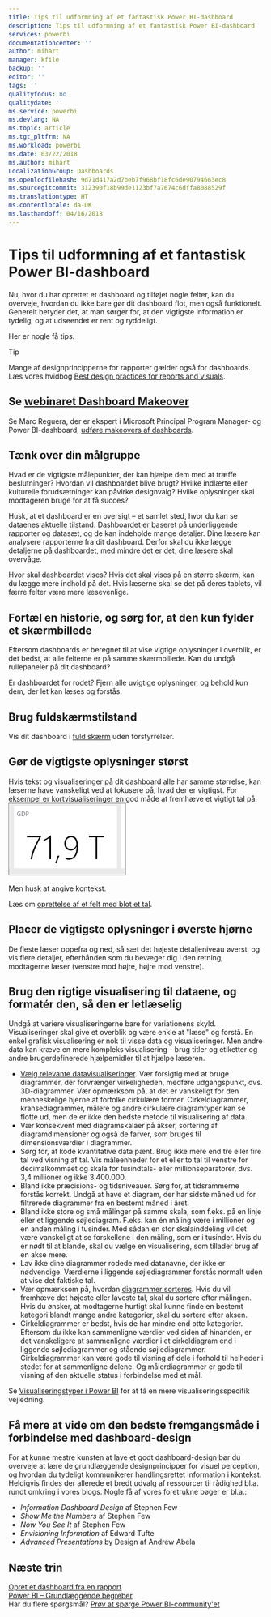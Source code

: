 ```yaml
---
title: Tips til udformning af et fantastisk Power BI-dashboard
description: Tips til udformning af et fantastisk Power BI-dashboard
services: powerbi
documentationcenter: ''
author: mihart
manager: kfile
backup: ''
editor: ''
tags: ''
qualityfocus: no
qualitydate: ''
ms.service: powerbi
ms.devlang: NA
ms.topic: article
ms.tgt_pltfrm: NA
ms.workload: powerbi
ms.date: 03/22/2018
ms.author: mihart
LocalizationGroup: Dashboards
ms.openlocfilehash: 9d71d417a2d7beb7f968bf18fc6de90794663ec8
ms.sourcegitcommit: 312390f18b99de1123bf7a7674c6dffa8088529f
ms.translationtype: HT
ms.contentlocale: da-DK
ms.lasthandoff: 04/16/2018
---
```

# <a name="tips-for-designing-a-great-power-bi-dashboard"></a>Tips til udformning af et fantastisk Power BI-dashboard
Nu, hvor du har oprettet et dashboard og tilføjet nogle felter, kan du overveje, hvordan du ikke bare gør dit dashboard flot, men også funktionelt. Generelt betyder det, at man sørger for, at den vigtigste information er tydelig, og at udseendet er rent og ryddeligt.

Her er nogle få tips.

> [!TIP]
> Mange af designprincipperne for rapporter gælder også for dashboards.  Læs vores hvidbog [Best design practices for reports and visuals](power-bi-visualization-best-practices.md).
>
>

## <a name="watch-the-dashboard-makeover-webinarhttpsinfomicrosoftcomco-powerbi-wbnr-fy16-05may-12-dashboard-makeover-registrationhtml"></a>Se [webinaret Dashboard Makeover](https://info.microsoft.com/CO-PowerBI-WBNR-FY16-05May-12-Dashboard-Makeover-Registration.html)
Se Marc Reguera, der er ekspert i Microsoft Principal Program Manager- og Power BI-dashboard, [udføre makeovers af dashboards](https://info.microsoft.com/CO-PowerBI-WBNR-FY16-05May-12-Dashboard-Makeover-Registration.html).

## <a name="consider-your-audience"></a>Tænk over din målgruppe
Hvad er de vigtigste målepunkter, der kan hjælpe dem med at træffe beslutninger? Hvordan vil dashboardet blive brugt? Hvilke indlærte eller kulturelle forudsætninger kan påvirke designvalg? Hvilke oplysninger skal modtageren bruge for at få succes?

Husk, at et dashboard er en oversigt – et samlet sted, hvor du kan se dataenes aktuelle tilstand. Dashboardet er baseret på underliggende rapporter og datasæt, og de kan indeholde mange detaljer. Dine læsere kan analysere rapporterne fra dit dashboard. Derfor skal du ikke lægge detaljerne på dashboardet, med mindre det er det, dine læsere skal overvåge.

Hvor skal dashboardet vises? Hvis det skal vises på en større skærm, kan du lægge mere indhold på det. Hvis læserne skal se det på deres tablets, vil færre felter være mere læsevenlige.

## <a name="tell-a-story-and-keep-it-to-one-screen"></a>Fortæl en historie, og sørg for, at den kun fylder et skærmbillede
Eftersom dashboards er beregnet til at vise vigtige oplysninger i overblik, er det bedst, at alle felterne er på samme skærmbillede. Kan du undgå rullepaneler på dit dashboard?

Er dashboardet for rodet?  Fjern alle uvigtige oplysninger, og behold kun dem, der let kan læses og forstås.

## <a name="make-use-of-full-screen-mode"></a>Brug fuldskærmstilstand
Vis dit dashboard i [fuld skærm](service-fullscreen-mode.md) uden forstyrrelser.

## <a name="make-the-most-important-information-biggest"></a>Gør de vigtigste oplysninger størst
Hvis tekst og visualiseringer på dit dashboard alle har samme størrelse, kan læserne have vanskeligt ved at fokusere på, hvad der er vigtigst. For eksempel er kortvisualiseringer en god måde at fremhæve et vigtigt tal på:  
![Kortvisualisering](media/service-dashboards-design-tips/pbi_card.png)

Men husk at angive kontekst.  

Læs om [oprettelse af et felt med blot et tal](power-bi-visualization-card.md).

## <a name="put-the-most-important-information-in-the-upper-corner"></a>Placer de vigtigste oplysninger i øverste hjørne
De fleste læser oppefra og ned, så sæt det højeste detaljeniveau øverst, og vis flere detaljer, efterhånden som du bevæger dig i den retning, modtagerne læser (venstre mod højre, højre mod venstre).

## <a name="use-the-right-visualization-for-the-data-and-format-it-for-easy-reading"></a>Brug den rigtige visualisering til dataene, og formatér den, så den er letlæselig
Undgå at variere visualiseringerne bare for variationens skyld.  Visualiseringer skal give et overblik og være enkle at "læse" og forstå.  En enkel grafisk visualisering er nok til visse data og visualiseringer. Men andre data kan kræve en mere kompleks visualisering - brug titler og etiketter og andre brugerdefinerede hjælpemidler til at hjælpe læseren.  

* [Vælg relevante datavisualiseringer](http://blogs.msdn.com/b/microsoft_business_intelligence1/archive/2012/10/08/best-practices-in-data-visualization.aspx). Vær forsigtig med at bruge diagrammer, der forvrænger virkeligheden, medføre udgangspunkt, dvs. 3D-diagrammer. Vær opmærksom på, at det er vanskeligt for den menneskelige hjerne at fortolke cirkulære former. Cirkeldiagrammer, kransediagrammer, målere og andre cirkulære diagramtyper kan se flotte ud, men de er ikke den bedste metode til visualisering af data.
* Vær konsekvent med diagramskalaer på akser, sortering af diagramdimensioner og også de farver, som bruges til dimensionsværdier i diagrammer.
* Sørg for, at kode kvantitative data pænt. Brug ikke mere end tre eller fire tal ved visning af tal. Vis måleenheder for et eller to tal til venstre for decimalkommaet og skala for tusindtals- eller millionseparatorer, dvs. 3,4 millioner og ikke 3.400.000.
* Bland ikke præcisions- og tidsniveauer. Sørg for, at tidsrammerne forstås korrekt.  Undgå at have et diagram, der har sidste måned ud for filtrerede diagrammer fra en bestemt måned i året.
* Bland ikke store og små målinger på samme skala, som f.eks. på en linje eller et liggende søjlediagram.  F.eks. kan én måling være i millioner og en anden måling i tusinder.  Med sådan en stor skalainddeling vil det være vanskeligt at se forskellene i den måling, som er i tusinder.  Hvis du er nødt til at blande, skal du vælge en visualisering, som tillader brug af en akse mere.
* Lav ikke dine diagrammer rodede med datanavne, der ikke er nødvendige. Værdierne i liggende søjlediagrammer forstås normalt uden at vise det faktiske tal.
* Vær opmærksom på, hvordan [diagrammer sorteres](power-bi-report-change-sort.md).  Hvis du vil fremhæve det højeste eller laveste tal, skal du sortere efter målingen.  Hvis du ønsker, at modtagerne hurtigt skal kunne finde en bestemt kategori blandt mange andre kategorier, skal du sortere efter aksen.  
* Cirkeldiagrammer er bedst, hvis de har mindre end otte kategorier. Eftersom du ikke kan sammenligne værdier ved siden af hinanden, er det vanskeligere at sammenligne værdier i et cirkeldiagram end i liggende søjlediagrammer og stående søjlediagrammer. Cirkeldiagrammer kan være gode til visning af dele i forhold til helheder i stedet for at sammenligne delene. Og målerdiagrammer er gode til visning af den aktuelle status i forbindelse med et mål.

Se [Visualiseringstyper i Power BI](power-bi-visualization-types-for-reports-and-q-and-a.md) for at få en mere visualiseringsspecifik vejledning.  

## <a name="learning-more-about-best-practice-dashboard-design"></a>Få mere at vide om den bedste fremgangsmåde i forbindelse med dashboard-design
For at kunne mestre kunsten at lave et godt dashboard-design bør du overveje at lære de grundlæggende designprincipper for visuel perception, og hvordan du tydeligt kommunikerer handlingsrettet information i kontekst. Heldigvis findes der allerede et bredt udvalg af ressourcer til rådighed bl.a. rundt omkring i vores blogs. Nogle få af vores foretrukne bøger er bl.a.:

* *Information Dashboard Design* af Stephen Few  
* *Show Me the Numbers* af Stephen Few  
* *Now You See It* af Stephen Few  
* *Envisioning Information* af Edward Tufte  
* *Advanced Presentations* by Design af Andrew Abela   

## <a name="next-steps"></a>Næste trin
[Opret et dashboard fra en rapport](service-dashboard-create.md)  
[Power BI – Grundlæggende begreber](service-basic-concepts.md)  
Har du flere spørgsmål? [Prøv at spørge Power BI-community'et](http://community.powerbi.com/)
